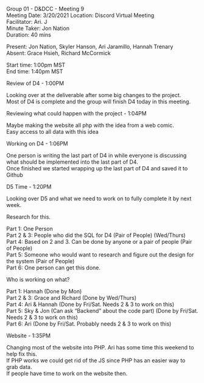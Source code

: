 Group 01 - D&DCC - Meeting 9  
Meeting Date: 3/20/2021
Location: Discord Virtual Meeting  
Facilitator: Ari. J  
Minute Taker: Jon Nation  
Duration: 40 mins  

Present: Jon Nation, Skyler Hanson, Ari Jaramillo, Hannah Trenary  
Absent: Grace Hsieh, Richard McCormick   


Start time: 1:00pm MST  
End time:  1:40pm MST


Review of D4 - 1:00PM

Looking over at the deliverable after some big changes to the project.  
Most of D4 is complete and the group will finish D4 today in this meeting.  


Reviewing what could happen with the project - 1:04PM

Maybe making the website all php with the idea from a web comic.  
Easy access to all data with this idea  


Working on D4 - 1:06PM  

One person is writing the last part of D4 in while everyone is discussing what should be implemented into the last part of D4.  
Once finished we started wrapping up the last part of D4 and saved it to Github


D5 Time - 1:20PM  

Looking over D5 and what we need to work on to fully complete it by next week.  

Research for this.  

Part 1: One Person  
Part 2 & 3: People who did the SQL for D4 (Pair of People) (Wed/Thurs)  
Part 4: Based on 2 and 3. Can be done by anyone or a pair of people (Pair of People)  
Part 5: Someone who would want to research and figure out the design for the system (Pair of People)  
Part 6: One person can get this done.


Who is working on what?

Part 1: Hannah (Done by Mon)  
Part 2 & 3: Grace and Richard (Done by Wed/Thurs)  
Part 4: Ari & Hannah (Done by Fri/Sat. Needs 2 & 3 to work on this)  
Part 5: Sky & Jon (Can ask “Backend” about the code part) (Done by Fri/Sat. Needs 2 & 3 to work on this)   
Part 6: Ari (Done by Fri/Sat. Probably needs 2 & 3 to work on this)  


Website - 1:35PM  

Changing most of the website into PHP. Ari has some time this weekend to help fix this.  
If PHP works we could get rid of the JS since PHP has an easier way to grab data.  
If people have time to work on the website then.  
